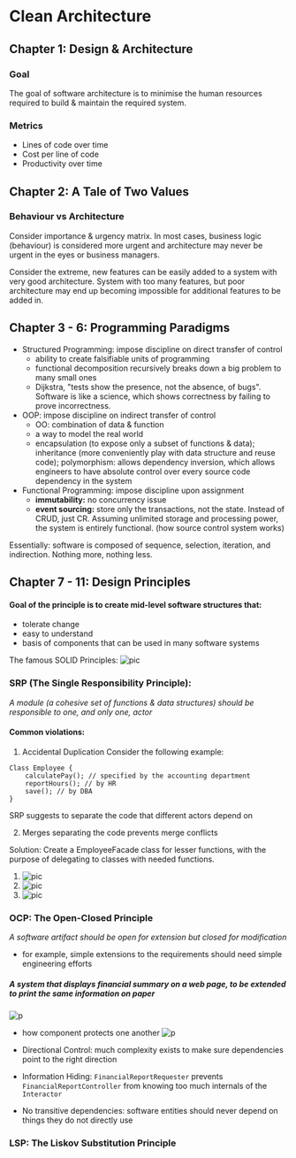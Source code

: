 # Clean Architecture

## Chapter 1: Design & Architecture
### Goal
The goal of software architecture is to minimise the human resources required to build & maintain the required system.

### Metrics
- Lines of code over time
- Cost per line of code
- Productivity over time

## Chapter 2: A Tale of Two Values
### Behaviour vs Architecture

Consider importance & urgency matrix. In most cases, business logic (behaviour) is considered more urgent and architecture may never be urgent in the eyes or business managers.

Consider the extreme, new features can be easily added to a system with very good architecture. System with too many features, but poor architecture may end up becoming impossible for additional features to be added in.

## Chapter 3 - 6: Programming Paradigms

- Structured Programming: impose discipline on direct transfer of control
  - ability to create falsifiable units of programming
  - functional decomposition recursively breaks down a big problem to many small ones
  - Dijkstra, "tests show the presence, not the absence, of bugs". Software is like a science, which shows correctness by failing to prove incorrectness.
- OOP: impose discipline on indirect transfer of control
  - OO: combination of data & function
  - a way to model the real world
  - encapsulation (to expose only a subset of functions & data); inheritance (more conveniently play with data structure and reuse code); polymorphism: allows dependency inversion, which allows engineers to have absolute control over every source code dependency in the system
- Functional Programming: impose discipline upon assignment
  - **immutability:** no concurrency issue
  - **event sourcing:** store only the transactions, not the state. Instead of CRUD, just CR. Assuming unlimited storage and processing power, the system is entirely functional. (how source control system works)

Essentially: software is composed of sequence, selection, iteration, and indirection. Nothing more, nothing less.

## Chapter 7 - 11: Design Principles
#### Goal of the principle is to create mid-level software structures that:
- tolerate change
- easy to understand
- basis of components that can be used in many software systems

The famous SOLID Principles:
![pic](./solid.jpg)

### SRP (The Single Responsibility Principle):
*A module (a cohesive set of functions & data structures) should be responsible to one, and only one, actor*

#### Common violations:
1. Accidental Duplication
Consider the following example:
```
Class Employee {
    calculatePay(); // specified by the accounting department
    reportHours(); // by HR
    save(); // by DBA
}
```
SRP suggests to separate the code that different actors depend on

2. Merges
separating the code prevents merge conflicts

Solution:
Create a EmployeeFacade class for lesser functions, with the purpose of delegating to classes with needed functions.
<br/>
1. ![pic](./srp_sol_1.jpeg)
2. ![pic](./srp_sol_2.jpeg)
3. ![pic](./srp_sol_3.jpeg)

### OCP: The Open-Closed Principle
*A software artifact should be open for extension but closed for modification*
- for example, simple extensions to the requirements should need simple engineering efforts

##### A system that displays financial summary on a web page, to be extended to print the same information on paper
![p](./ocp.jpg)
- how component protects one another
![p](./ocp_protection.jpg)

- Directional Control: much complexity exists to make sure dependencies point to the right direction
- Information Hiding: ```FinancialReportRequester``` prevents ```FinancialReportController``` from knowing too much internals of the ```Interactor```
- No transitive dependencies: software entities should never depend on things they do not directly use

### LSP: The Liskov Substitution Principle
